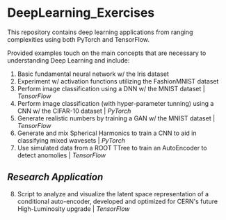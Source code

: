 # DeepLearning_Exercises
This repository contains deep learning applications from ranging complexities using both PyTorch and TensorFlow.

Provided examples touch on the main concepts that are necessary to understanding Deep Learning and include:

  1) Basic fundamental neural network w/ the Iris dataset
  2) Experiment w/ activation functions utilizing the FashionMNIST dataset
  3) Perform image classification using a DNN w/ the MNIST dataset | _TensorFlow_
  4) Perform image classification (with hyper-parameter tunning) using a CNN w/ the CIFAR-10 dataset | _PyTorch_
  5) Generate realistic numbers by training a GAN w/ the MNIST dataset | _TensorFlow_
  6) Generate and mix Spherical Harmonics to train a CNN to aid in classifying mixed wavesets | _PyTorch_
  7) Use simulated data from a ROOT TTree to train an AutoEncoder to detect anomolies | _TensorFlow_

## _Research Application_
  8) Script to analyze and visualize the latent space representation of a conditional auto-encoder, developed and optimized for CERN's future High-Luminosity upgrade | _TensorFlow_





